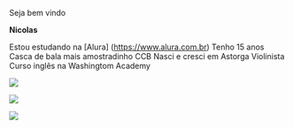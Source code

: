  Seja bem vindo

**Nicolas**

Estou estudando na [Alura] (https://www.alura.com.br)
Tenho 15 anos
Casca de bala mais amostradinho
CCB
Nasci e cresci em Astorga
Violinista
Curso inglês na Washingtom Academy


![](https://media1.tenor.com/m/OeJ2StlAIEQAAAAd/bolacha-the-best.gif)

![](https://media1.tenor.com/m/zxfAL2yMk2cAAAAC/homelander-devastated.gif)

![](https://media1.tenor.com/m/0jNW1wjPaKoAAAAd/lorenz-sea-of-thieves.gif)
